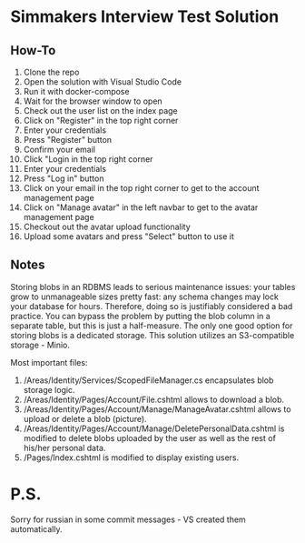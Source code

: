 # Simmakers Interview Test Solution

## How-To

1. Clone the repo
2. Open the solution with Visual Studio Code
3. Run it with docker-compose
4. Wait for the browser window to open
5. Check out the user list on the index page
6. Click on "Register" in the top right corner
7. Enter your credentials
8. Press "Register" button
9. Confirm your email
10. Click "Login in the top right corner
11. Enter your credentials
12. Press "Log in" button
13. Click on your email in the top right corner to get to the account management page
14. Click on "Manage avatar" in the left navbar to get to the avatar management page
15. Checkout out the avatar upload functionality
16. Upload some avatars and press "Select" button to use it

## Notes

Storing blobs in an RDBMS leads to serious maintenance issues: your tables grow to unmanageable sizes pretty fast: any schema changes may lock your database for hours.
Therefore, doing so is justifiably considered a bad practice. You can bypass the problem by putting the blob column in a separate table, but this is just a half-measure. The only one good option for storing blobs is a dedicated storage. This solution utilizes an S3-compatible storage - Minio.

Most important files:

1. /Areas/Identity/Services/ScopedFileManager.cs encapsulates blob storage logic.
2. /Areas/Identity/Pages/Account/File.cshtml allows to download a blob.
3. /Areas/Identity/Pages/Account/Manage/ManageAvatar.cshtml allows to upload or delete a blob (picture).
4. /Areas/Identity/Pages/Account/Manage/DeletePersonalData.cshtml is modified to delete blobs uploaded by the user as well as the rest of his/her personal data.
5. /Pages/Index.cshtml is modified to display existing users.

# P.S.

Sorry for russian in some commit messages - VS created them automatically.